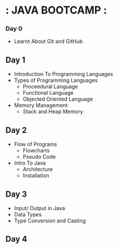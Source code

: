 # : JAVA BOOTCAMP :
### Day 0
 * Learnt About Git and GitHub
## Day 1
 * Introduction To Programming Languages
 * Types of Programming Languages
     * Proceedural Language
     * Functional  Language
     * Objected Oriented Language
 * Memory Management 
     * Stack and Heap Memory
## Day 2
 * Flow of Programs 
     * Flowcharts 
     * Pseudo Code
 * Intro To Java
    * Architecture
    * Installation
## Day 3
 * Input/ Output in Java
 * Data Types
 * Type Conversion and Casting
## Day 4

